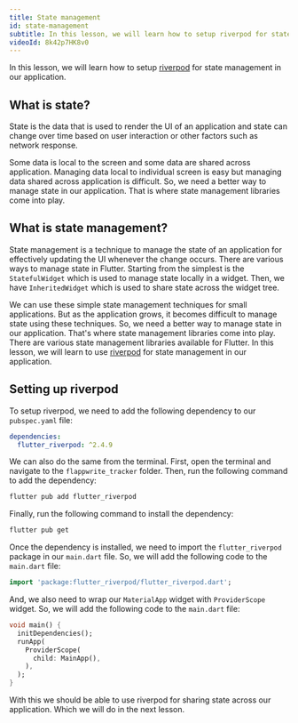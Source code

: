 ```yaml
---
title: State management
id: state-management
subtitle: In this lesson, we will learn how to setup riverpod for state management in our application.
videoId: 8k42p7HK8v0
---
```


In this lesson, we will learn how to setup [riverpod](https://riverpod.dev) for state management in our application.

## What is state?

State is the data that is used to render the UI of an application and state can change over time based on user interaction or other factors such as network response.

Some data is local to the screen and some data are shared across application. Managing data local to individual screen is easy but managing data shared across application is difficult. So, we need a better way to manage state in our application. That is where state management libraries come into play.


## What is state management?

State management is a technique to manage the state of an application for effectively updating the UI whenever the change occurs. There are various ways to manage state in Flutter. Starting from the simplest is the `StatefulWidget` which is used to manage state locally in a widget. Then, we have `InheritedWidget` which is used to share state across the widget tree.

We can use these simple state management techniques for small applications. But as the application grows, it becomes difficult to manage state using these techniques. So, we need a better way to manage state in our application. That's where state management libraries come into play. There are various state management libraries available for Flutter. In this lesson, we will learn to use [riverpod](https://riverpod.dev) for state management in our application.

## Setting up riverpod

To setup riverpod, we need to add the following dependency to our `pubspec.yaml` file:

```yaml
dependencies:
  flutter_riverpod: ^2.4.9
```

We can also do the same from the terminal. First, open the terminal and navigate to the `flappwrite_tracker` folder. Then, run the following command to add the dependency:

```bash
flutter pub add flutter_riverpod
```

Finally, run the following command to install the dependency:

```bash
flutter pub get
```

Once the dependency is installed, we need to import the `flutter_riverpod` package in our `main.dart` file. So, we will add the following code to the `main.dart` file:

```dart
import 'package:flutter_riverpod/flutter_riverpod.dart';
```

And, we also need to wrap our `MaterialApp` widget with `ProviderScope` widget. So, we will add the following code to the `main.dart` file:

```dart
void main() {
  initDependencies();
  runApp(
    ProviderScope(
      child: MainApp(),
    ),
  );
}
```

With this we should be able to use riverpod for sharing state across our application. Which we will do in the next lesson.
